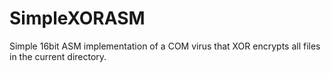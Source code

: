 # SimpleXORASM
Simple 16bit ASM implementation of a COM virus that XOR encrypts all files in the current directory.
